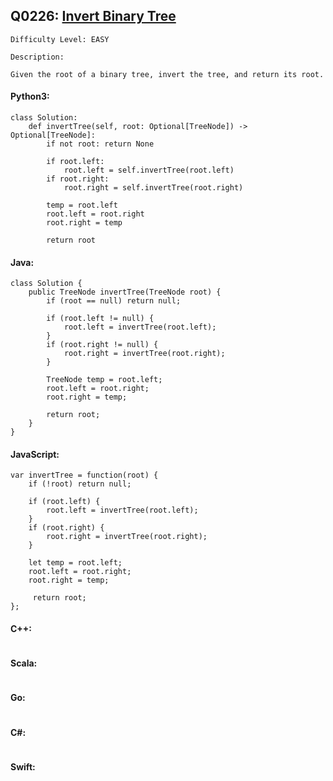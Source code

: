 ## Q0226: [Invert Binary Tree](https://leetcode.com/problems/invert-binary-tree/)

```
Difficulty Level: EASY
```

```
Description:

Given the root of a binary tree, invert the tree, and return its root.
```

#### Python3:

```
class Solution:
    def invertTree(self, root: Optional[TreeNode]) -> Optional[TreeNode]:
        if not root: return None

        if root.left:
            root.left = self.invertTree(root.left)
        if root.right:
            root.right = self.invertTree(root.right)

        temp = root.left
        root.left = root.right
        root.right = temp

        return root
```

#### Java:

```
class Solution {
    public TreeNode invertTree(TreeNode root) {
        if (root == null) return null;

        if (root.left != null) {
            root.left = invertTree(root.left);
        }
        if (root.right != null) {
            root.right = invertTree(root.right);
        }

        TreeNode temp = root.left;
        root.left = root.right;
        root.right = temp;

        return root;
    }
}
```

#### JavaScript:

```
var invertTree = function(root) {
    if (!root) return null;

    if (root.left) {
        root.left = invertTree(root.left);
    }
    if (root.right) {
        root.right = invertTree(root.right);
    }

    let temp = root.left;
    root.left = root.right;
    root.right = temp;

     return root;
};
```

#### C++:

```

```

#### Scala:

```

```

#### Go:

```

```

#### C#:

```

```

#### Swift:

```

```